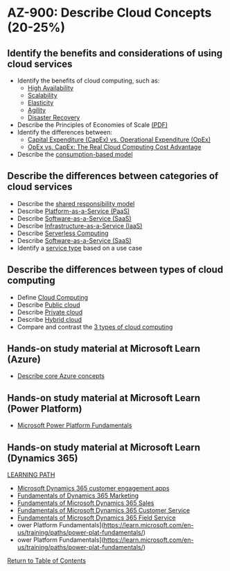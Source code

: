 # AZ-900: Describe Cloud Concepts (20-25%)

## Identify the benefits and considerations of using cloud services

* Identify the benefits of cloud computing, such as:
    * [High Availability](https://docs.microsoft.com/en-us/azure/architecture/checklist/availability)
    * [Scalability](https://docs.microsoft.com/en-us/azure/architecture/framework/scalability/design-scale)
    * [Elasticity](https://azure.microsoft.com/en-ca/overview/what-is-elastic-computing/)
    * [Agility](https://docs.microsoft.com/en-us/azure/cloud-adoption-framework/strategy/business-outcomes/agility-outcomes)
    * [Disaster Recovery](https://docs.microsoft.com/en-ca/azure/site-recovery/site-recovery-overview)
* Describe the Principles of Economies of Scale [(PDF)](https://download.microsoft.com/download/6/e/4/6e4cb3d1-5004-4024-8d90-6c66c83c17aa/the_economics_of_the_cloud_white_paper.pdf)
* Identify the differences between:
    * [Capital Expenditure (CapEx) vs. Operational Expenditure (OpEx)](https://docs.microsoft.com/en-us/azure/cloud-adoption-framework/strategy/business-outcomes/fiscal-outcomes#capital-expenses-and-operating-expenses)
    * [OpEx vs. CapEx: The Real Cloud Computing Cost Advantage](https://www.10thmagnitude.com/opex-vs-capex-the-real-cloud-computing-cost-advantage/)
* Describe the [consumption-based model](https://docs.microsoft.com/en-us/azure/architecture/framework/cost/design-price)

## Describe the differences between categories of cloud services

* Describe the [shared responsibility model](https://docs.microsoft.com/en-us/azure/security/fundamentals/shared-responsibility)
* Describe [Platform-as-a-Service (PaaS)](https://azure.microsoft.com/en-ca/overview/what-is-paas/)
* Describe [Software-as-a-Service (SaaS)](https://azure.microsoft.com/en-ca/overview/what-is-saas/)
* Describe [Infrastructure-as-a-Service (IaaS)](https://azure.microsoft.com/en-ca/overview/what-is-iaas/)
* Describe [Serverless Computing](https://azure.microsoft.com/en-ca/overview/serverless-computing/)
* Describe [Software-as-a-Service (SaaS)](https://azure.microsoft.com/en-ca/overview/what-is-saas/)
* Identify a [service type](https://azure.microsoft.com/en-ca/overview/types-of-cloud-computing/) based on a use case

## Describe the differences between types of cloud computing

* Define [Cloud Computing](https://azure.microsoft.com/en-us/overview/what-is-cloud-computing/)
* Describe [Public cloud](https://azure.microsoft.com/en-ca/overview/what-is-a-public-cloud/)
* Describe [Private cloud](https://azure.microsoft.com/en-ca/overview/what-is-a-private-cloud/)
* Describe [Hybrid cloud](https://azure.microsoft.com/en-ca/overview/what-is-hybrid-cloud-computing/)
* Compare and contrast the [3 types of cloud computing](https://azure.microsoft.com/en-us/overview/what-are-private-public-hybrid-clouds/)

## Hands-on study material at Microsoft Learn (Azure)

* [Describe core Azure concepts](https://docs.microsoft.com/en-us/learn/paths/az-900-describe-cloud-concepts)

## Hands-on study material at Microsoft Learn (Power Platform)

* [Microsoft Power Platform Fundamentals](https://learn.microsoft.com/en-us/training/paths/power-plat-fundamentals/)

## Hands-on study material at Microsoft Learn (Dynamics 365)

[LEARNING PATH](https://learn.microsoft.com/en-us/certifications/d365-fundamentals-customer-engagement-apps-crm/?tab=tab-learning-paths#certification-exams)

* [Microsoft Dynamics 365 customer engagement apps](https://learn.microsoft.com/en-us/training/paths/examine-core-capabilities-of-microsoft-dynamics-365-customer-engagement-apps/)
* [Fundamentals of Dynamics 365 Marketing](https://learn.microsoft.com/en-us/training/paths/learn-fundamentals-of-microsoft-dynamics-365-marketing/)
* [Fundamentals of Microsoft Dynamics 365 Sales](https://learn.microsoft.com/en-us/training/paths/learn-fundamentals-of-microsoft-dynamics-365-sales/)
* [Fundamentals of Microsoft Dynamics 365 Customer Service](https://learn.microsoft.com/en-us/training/paths/learn-fundamentals-microsoft-dynamics-365-customer-service/)
* [Fundamentals of Microsoft Dynamics 365 Field Service](https://learn.microsoft.com/en-us/training/paths/learn-fundamentals-of-microsoft-dynamics-365-field-service/)
* ower Platform Fundamentals](https://learn.microsoft.com/en-us/training/paths/power-plat-fundamentals/)
* ower Platform Fundamentals](https://learn.microsoft.com/en-us/training/paths/power-plat-fundamentals/)

[Return to Table of Contents](README.md)
